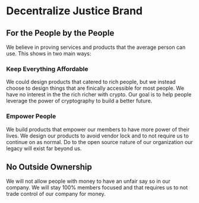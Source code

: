 # Decentralize Justice Brand

## For the People by the People
We believe in proving services and products that the average person can use. This shows in two main ways:
### Keep Everything Affordable
We could design products that catered to rich people, but we instead choose to design things that are finically accessible for most people. We have no interest in the the rich richer with crypto. Our goal is to help people leverage the power of cryptography to build a better future.
### Empower People
We build products that empower our members to have more power of their lives. We design our products to avoid vendor lock and to not require us to continue on as normal. Do to the open source nature of our organization our legacy will exist far beyond us.


## No Outside Ownership
We will not allow people with money to have an unfair say so in our company. We will stay 100% members focused and that requires us to not trade control of our company for money.
